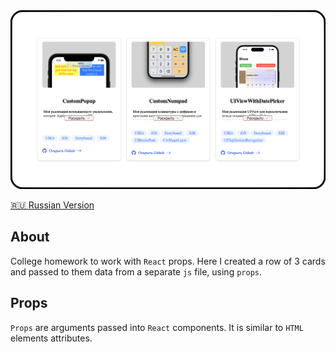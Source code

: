 <img width="1000" src="https://raw.githubusercontent.com/artexhibit/Fundamentals-of-algorithmization-and-programming/main/JS/React/Props/images/Demo.png">

[🇷🇺 Russian Version](./README-RUS.md)

## About

College homework to work with `React` props. Here I created a row of 3 cards and passed to them data from a separate `js` file, using `props`.

## Props

`Props` are arguments passed into `React` components. It is similar to `HTML` elements attributes.
